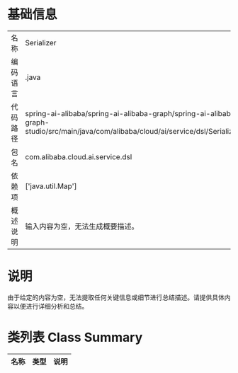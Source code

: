 # 基础信息

|      |      |
|------|------|
| 名称 | Serializer |
| 编码语言 | .java |
| 代码路径 | spring-ai-alibaba/spring-ai-alibaba-graph/spring-ai-alibaba-graph-studio/src/main/java/com/alibaba/cloud/ai/service/dsl/Serializer.java |
| 包名 | com.alibaba.cloud.ai.service.dsl |
| 依赖项 | ['java.util.Map'] |
| 概述说明 | 输入内容为空，无法生成概要描述。 |

# 说明

由于给定的内容为空，无法提取任何关键信息或细节进行总结描述。请提供具体内容以便进行详细分析和总结。

# 类列表 Class Summary

| 名称   | 类型  | 说明 |
|-------|------|-------------|




